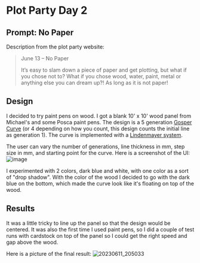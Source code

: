# Plot Party Day 2

## Prompt: No Paper
Description from the plot party website:
> June 13 – No Paper
>
> It’s easy to slam down a piece of paper and get plotting, but what if you chose not to? What if you chose wood, water, paint, metal or anything else you can dream up?! As long as it is not paper!

## Design

I decided to try paint pens on wood. I got a blank 10' x 10' wood panel from Michael's and
some Posca paint pens. The design is a 5 generation [Gosper Curve](https://en.wikipedia.org/wiki/Gosper_curve)
(or 4 depending on how you count, this design counts the initial line as generation 1). The curve is
implemented with a [Lindenmayer system](https://en.wikipedia.org/wiki/L-system).

The user can vary the number of generations, line thickness in mm, step size in mm, and starting point
for the curve. Here is a screenshot of the UI:
![image](https://github.com/aldernero/plotparty-june2023/assets/96601789/363a86d8-30fc-4e95-8408-6db399025081)

I experimented with 2 colors, dark blue and white, with one color as a sort of "drop shadow". With the
color of the wood I decided to go with the dark blue on the bottom, which made the curve look
like it's floating on top of the wood.

## Results

It was a little tricky to line up the panel so that the design would be centered. It was
also the first time I used paint pens, so I did a couple of test runs with cardstock on
top of the panel so I could get the right speed and gap above the wood.

Here is a picture of the final result:
![20230611_205033](https://github.com/aldernero/plotparty-june2023/assets/96601789/ed39b2d1-929d-4739-9c68-3280a89c6669)
